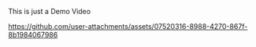 This is just a Demo Video

https://github.com/user-attachments/assets/07520316-8988-4270-867f-8b1984067986

